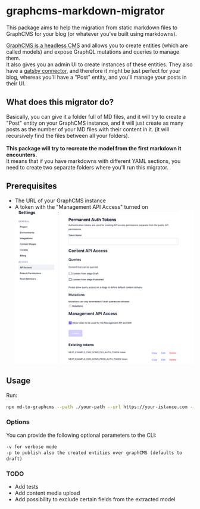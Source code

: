 # graphcms-markdown-migrator

This package aims to help the migration from static markdown files to GraphCMS for your blog (or whatever you've built using markdowns).

[GraphCMS is a headless CMS](https://graphcms.com/academy/headless-cms) and allows you to create entities (which are called models) and expose GraphQL mutations and queries to manage them.<br/>
It also gives you an admin UI to create instances of these entities. They also have a [gatsby connector](https://www.gatsbyjs.com/docs/sourcing-from-graphcms/), and therefore it might be just perfect for your blog, whereas you'll have a "Post" entity, and you'll manage your posts in their UI.

## What does this migrator do?

Basically, you can give it a folder full of MD files, and it will try to create a "Post" entity on your GraphCMS instance, and it will just create as many posts as the number of your MD files with their content in it. (it will recursively find the files between all your folders).
<br/><br/>
**This package will try to recreate the model from the first markdown it encounters.**<br/>
It means that if you have markdowns with different YAML sections, you need to create two separate folders where you'll run this migrator.<br/>

## Prerequisites

- The URL of your GraphCMS instance
- A token with the "Management API Access" turned on![Management API access graph cms token](./assets/token-creation.png)

## Usage

Run:

```sh
npx md-to-graphcms --path ./your-path --url https://your-istance.com --token <token>
```

### Options

You can provide the following optional parameters to the CLI:

```
-v for verbose mode
-p to publish also the created entities over graphCMS (defaults to draft)
```

### TODO

- Add tests
- Add content media upload
- Add possibility to exclude certain fields from the extracted model
